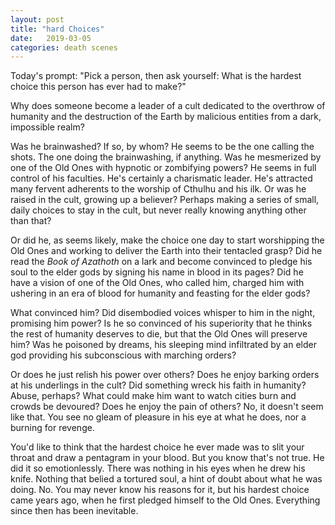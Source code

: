 ```yaml
---
layout: post
title: "hard Choices"
date:   2019-03-05
categories: death scenes
---
```

Today's prompt: "Pick a person, then ask yourself: What is the hardest choice this person has ever had to make?"

Why does someone become a leader of a cult dedicated to the overthrow of humanity and the destruction of the Earth by malicious entities from a dark, impossible realm?

Was he brainwashed? If so, by whom? He seems to be the one calling the shots. The one doing the brainwashing, if anything. Was he mesmerized by one of the Old Ones with hypnotic or zombifying powers? He seems in full control of his faculties. He's certainly a charismatic leader. He's attracted many fervent adherents to the worship of Cthulhu and his ilk. Or was he raised in the cult, growing up a believer? Perhaps making a series of small, daily choices to stay in the cult, but never really knowing anything other than that? 

Or did he, as seems likely, make the choice one day to start worshipping the Old Ones and working to deliver the Earth into their tentacled grasp? Did he read the *Book of Azathoth* on a lark and become convinced to pledge his soul to the elder gods by signing his name in blood in its pages? Did he have a vision of one of the Old Ones, who called him, charged him with ushering in an era of blood for humanity and feasting for the elder gods?

What convinced him? Did disembodied voices whisper to him in the night, promising him power? Is he so convinced of his superiority that he thinks the rest of humanity deserves to die, but that the Old Ones will preserve him? Was he poisoned by dreams, his sleeping mind infiltrated by an elder god providing his subconscious with marching orders? 

Or does he just relish his power over others? Does he enjoy barking orders at his underlings in the cult? Did something wreck his faith in humanity? Abuse, perhaps? What could make him want to watch cities burn and crowds be devoured? Does he enjoy the pain of others? No, it doesn't seem like that. You see no gleam of pleasure in his eye at what he does, nor a burning for revenge.

You'd like to think that the hardest choice he ever made was to slit your throat and draw a pentagram in your blood. But you know that's not true. He did it so emotionlessly. There was nothing in his eyes when he drew his knife. Nothing that belied a tortured soul, a hint of doubt about what he was doing. No. You may never know his reasons for it, but his hardest choice came years ago, when he first pledged himself to the Old Ones. Everything since then has been inevitable.
